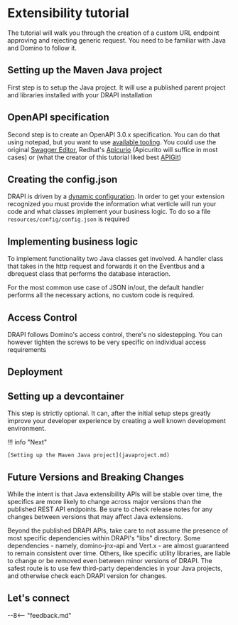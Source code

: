 # Extensibility tutorial

The tutorial will walk you through the creation of a custom URL endpoint approving and rejecting generic request. You need to be familiar with Java and Domino to follow it.

## Setting up the Maven Java project

First step is to setup the Java project. It will use a published parent project and libraries installed with your DRAPI installation

## OpenAPI specification

Second step is to create an OpenAPI 3.0.x specification. You can do that using notepad, but you want to use [available tooling](https://openapi.tools/#gui-editors). You could use the original [Swagger Editor](https://editor.swagger.io/), Redhat's [Apicurio](https://www.apicur.io/) (Apicurito will suffice in most cases) or (what the creator of this tutorial liked best [APIGit](https://apigit.com/))

## Creating the config.json

DRAPI is driven by a [dynamic configuration](../../references/configuration/understandingconfig.md). In order to get your extension recognized you must provide the information what verticle will run your code and what classes implement your business logic. To do so a file `resources/config/config.json` is required

## Implementing business logic

To implement functionality two Java classes get involved. A handler class that takes in the http request and forwards it on the Eventbus and a dbrequest class that performs the database interaction.

For the most common use case of JSON in/out, the default handler performs all the necessary actions, no custom code is required.

## Access Control

DRAPI follows Domino's access control, there's no sidestepping. You can however tighten the screws to be very specific on individual access requirements

## Deployment

## Setting up a devcontainer

This step is strictly optional. It can, after the initial setup steps greatly improve your developer experience by creating a well known development environment.

!!! info "Next"

    [Setting up the Maven Java project](javaproject.md)

## Future Versions and Breaking Changes

While the intent is that Java extensibility APIs will be stable over time, the specifics are more likely to change across major versions than the published REST API endpoints. Be sure to check release notes for any changes between versions that may affect Java extensions.

Beyond the published DRAPI APIs, take care to not assume the presence of most specific dependencies within DRAPI's "libs" directory. Some dependencies - namely, domino-jnx-api and Vert.x - are almost guaranteed to remain consistent over time. Others, like specific utility libraries, are liable to change or be removed even between minor versions of DRAPI. The safest route is to use few third-party dependencies in your Java projects, and otherwise check each DRAPI version for changes.

## Let's connect

--8<-- "feedback.md"
